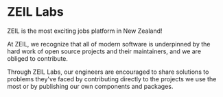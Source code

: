 # ZEIL Labs

ZEIL is the most exciting jobs platform in New Zealand!

At ZEIL, we recognize that all of modern software is underpinned by the hard work of open source projects and their maintainers, and we are obliged to contribute.

Through ZEIL Labs, our engineers are encouraged to share solutions to problems they've faced by contributing directly to the projects we use the most or by publishing our own components and packages.